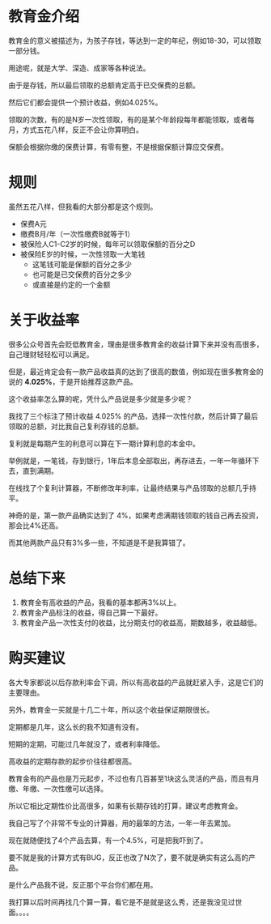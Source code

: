 # 教育金介绍

教育金的意义被描述为，为孩子存钱，等达到一定的年纪，例如18-30，可以领取一部分钱。

用途呢，就是大学、深造、成家等各种说法。

由于是存钱，所以最后领取的总额肯定高于已交保费的总额。

然后它们都会提供一个预计收益，例如4.025%。

领取的次数，有的是N岁一次性领取，有的是某个年龄段每年都能领取，或者每月，方式五花八样，反正不会让你算明白。

保额会根据你缴的保费计算，有零有整，不是根据保额计算应交保费。

# 规则

虽然五花八样，但我看的大部分都是这个规则。

- 保费A元
- 缴费B月/年（一次性缴费B就等于1）
- 被保险人C1-C2岁的时候，每年可以领取保额的百分之D
- 被保险E岁的时候，一次性领取一大笔钱
  - 这笔钱可能是保额的百分之多少
  - 也可能是已交保费的百分之多少
  - 或直接是约定的一个金额

# 关于收益率

很多公众号首先会贬低教育金，理由是很多教育金的收益计算下来并没有高很多，自己理财轻轻松可以满足。

但是，最近肯定会有一款产品收益真的达到了很高的数值，例如现在很多教育金的说的 **4.025%**，于是开始推荐这款产品。

这个收益率怎么算的呢，凭什么产品说是多少就是多少呢？

我找了三个标注了预计收益 4.025% 的产品，选择一次性付款，然后计算了最后领取的总额，对比我自己复利存钱的总额。

复利就是每期产生的利息可以算在下一期计算利息的本金中。

举例就是，一笔钱，存到银行，1年后本息全部取出，再存进去，一年一年循环下去，直到满期。

在线找了个复利计算器，不断修改年利率，让最终结果与产品领取的总额几乎持平。

神奇的是，第一款产品确实达到了 4%，如果考虑满期钱领取的钱自己再去投资，那会比4%还高。

而其他两款产品只有3%多一些，不知道是不是我算错了。

# 总结下来

1. 教育金有高收益的产品，我看的基本都再3%以上。
2. 教育金产品标注的收益，得自己算一下最好。
3. 教育金产品一次性支付的收益，比分期支付的收益高，期数越多，收益越低。

# 购买建议

各大专家都说以后存款利率会下调，所以有高收益的产品就赶紧入手，这是它们的主要理由。

另外，教育金一买就是十几二十年，所以这个收益保证期限很长。

定期都是几年，这么长的我不知道有没有。

短期的定期，可能过几年就没了，或者利率降低。

高收益的定期存款的起步价往往都很高。

教育金有的产品也是万元起步，不过也有几百甚至1块这么灵活的产品，而且有月缴、年缴、一次性缴可以选择。

所以它相比定期性价比高很多，如果有长期存钱的打算，建议考虑教育金。

我自己写了个非常不专业的计算器，用的最笨的方法，一年一年去累加。

现在就随便找了4个产品去算，有一个4.5%，可是把我吓到了。

要不就是我的计算方式有BUG，反正也改了N次了，要不就是确实有这么高的产品。

是什么产品我不说，反正那个平台你们都在用。

我打算以后时间再找几个算一算，看它是不是就是这么秀，还是我没见过世面。。。。

